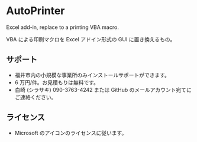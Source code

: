 # AutoPrinter
Excel add-in, replace to a printing VBA macro.

VBA による印刷マクロを Excel アドイン形式の GUI に置き換えるもの。

## サポート
- 福井市内の小規模な事業所のみインストールサポートができます。
- 6 万円/件。お見積もりは無料です。
- 白崎 (シラサキ) 090-3763-4242 または GitHub のメールアカウント宛てにご連絡ください。

## ライセンス
- Microsoft のアイコンのライセンスに従います。
